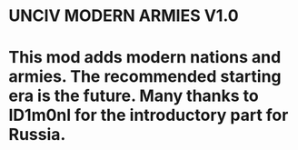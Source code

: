 # UNCIV MODERN ARMIES V1.0
# This mod adds modern nations and armies. The recommended starting era is the future. Many thanks to ID1m0nl for the introductory part for Russia.
